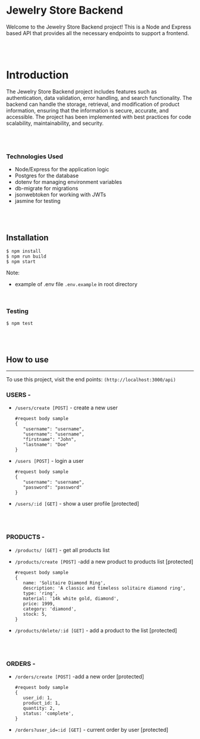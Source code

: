 # Jewelry Store Backend
Welcome to the Jewelry Store Backend project! This is a Node and Express based API that provides all the necessary endpoints to support a frontend.

<br>
<br>

# Introduction
The Jewelry Store Backend project includes features such as authentication, data validation, error handling, and search functionality. The backend can handle the storage, retrieval, and modification of product information, ensuring that the information is secure, accurate, and accessible. The project has been implemented with best practices for code scalability, maintainability, and security.

<br>
<br>

### Technologies Used

- Node/Express for the application logic
- Postgres for the database
- dotenv for managing environment variables
- db-migrate for migrations
- jsonwebtoken for working with JWTs
- jasmine for testing

<br>
<br>

## Installation
```
$ npm install
$ npm run build
$ npm start
```
Note:
- example of .env file ``.env.example`` in root directory

<br>

### Testing
```
$ npm test
```

<br>
<br>


## How to use
***
To use this project, visit the end points:
`(http://localhost:3000/api)`
<br>

### USERS -

- `/users/create [POST]` - create a new user
   ```
   #request body sample
   {
      "username": "username",
      "username": "username",
      "firstname": "John",
      "lastname": "Doe"
   }
   ```


- `/users [POST]` - login a user
   ```
   #request body sample
   {
      "username": "username",
      "password": "password"
   }
   ```


- `/users/:id [GET]` - show a user profile [protected]

<br>
<br>

### PRODUCTS -

- `/products/ [GET]` - get all products list

- `/products/create [POST]` -add a new product to products list [protected]
   ```
   #request body sample
   {
      name: 'Solitaire Diamond Ring',
      description: 'A classic and timeless solitaire diamond ring',
      type: 'ring',
      material: '14k white gold, diamond',
      price: 1999,
      category: 'diamond',
      stock: 5,
   }
   ```

- `/products/delete/:id [GET]` - add a product to the list [protected]



<br>
<br>

### ORDERS -

- `/orders/create [POST]` -add a new order [protected]
   ```
   #request body sample
   {
      user_id: 1,
      product_id: 1,
      quantity: 2,
      status: 'complete',
   }
   ```

- `/orders?user_id=:id [GET]` - current order by user [protected]
<br>
